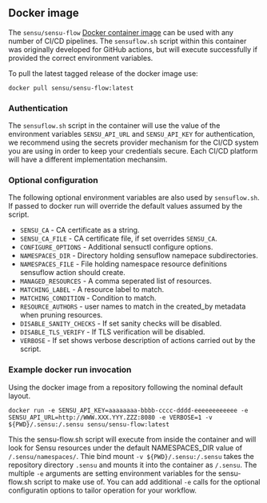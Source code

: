 ## Docker image
The `sensu/sensu-flow`  [Docker container image](https://hub.docker.com/r/sensu/sensu-flow) can be used with any number of CI/CD pipelines. The `sensuflow.sh` script within this container was originally developed for GitHub actions, but will execute successfully if provided the correct environment variables.

To pull the latest tagged release of the docker image use:
```
docker pull sensu/sensu-flow:latest
```

### Authentication

The `sensuflow.sh` script in the container will use the value of the environment variables `SENSU_API_URL` and `SENSU_API_KEY` for authentication, we recommend using the secrets provider mechanism for the CI/CD system you are using in order to keep your credentials secure. Each CI/CD platform will have a different implementation mechansim. 


### Optional configuration

The following optional environment variables are also used by `sensuflow.sh`. If passed to docker run will override the default values assumed by the script.

* `SENSU_CA` - CA certificate as a string.
* `SENSU_CA_FILE` - CA certificate file, if set overrides `SENSU_CA`.
* `CONFIGURE_OPTIONS` - Additional sensuctl configure options.
* `NAMESPACES_DIR` - Directory holding sensuflow namepace subdirectories.
* `NAMESPACES_FILE` - File holding namespace resource definitions sensuflow action should create.
* `MANAGED_RESOURCES` - A comma seperated list of resources.
* `MATCHING_LABEL` - A resource label to match.
* `MATCHING_CONDITION` - Condition to match.
* `RESOURCE_AUTHORS` - user names to match in the created_by metadata when pruning resources.
* `DISABLE_SANITY_CHECKS` - If set sanity checks will be disabled.
* `DISABLE_TLS_VERIFY` - If TLS verification will be disabled.
* `VERBOSE` - If set shows verbose description of actions carried out by the script.

### Example docker run invocation
Using the docker image from a repository following the nominal default layout.

```
docker run -e SENSU_API_KEY=aaaaaaaa-bbbb-cccc-dddd-eeeeeeeeeeee -e SENSU_API_URL=http://WWW.XXX.YYY.ZZZ:8080 -e VERBOSE=1 -v ${PWD}/.sensu:/.sensu sensu/sensu-flow:latest
```

This the sensu-flow.sh script will execute from inside the container and will look for Sensu resources under the default NAMESPACES_DIR value of  `/.sensu/namespaces/`.  Thie bind mount `-v ${PWD}/.sensu:/.sensu` takes the repository directory `.sensu` and mounts it into the container as `/.sensu`.  The multiple `-e` arguments are setting environment variables for the sensu-flow.sh script to make use of.  You can add additional `-e` calls for the optional configuratin options to tailor operation for your workflow.


